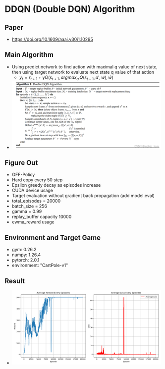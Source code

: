 # DDQN (Double DQN) Algorithm
## Paper
* https://doi.org/10.1609/aaai.v30i1.10295
## Main Algorithm
* Using predict network to find action with maximal q value of next state, then using target network to evaluate next state q value of that action
  * $y_t = r_{t+1}+\gamma Q(s_{t+1},argmax_{a'}Q(s_{t+1},a',w),\hat w)$
* ![DDQN-Algorithm](DDQN-algorithm.png)
## Figure Out
* OFF-Policy
* Hard copy every 50 step
* Epsilon greedy decay as episodes increase
* CUDA device usage
* Target evaluation without gradient back propagation (add model.eval)
* total_episodes = 20000
* batch_size = 256
* gamma      = 0.99
* replay_buffer capacity 10000
* ewma_reward usage
## Environment and Target Game
* gym: 0.26.2
* numpy: 1.26.4 
* pytorch: 2.0.1 
* environment: "CartPole-v1"
## Result
* ![DDQN](DDQN_plot-whole.png)